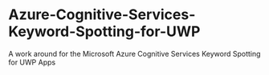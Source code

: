 # Azure-Cognitive-Services-Keyword-Spotting-for-UWP
A work around for the Microsoft Azure Cognitive Services Keyword Spotting for UWP Apps
